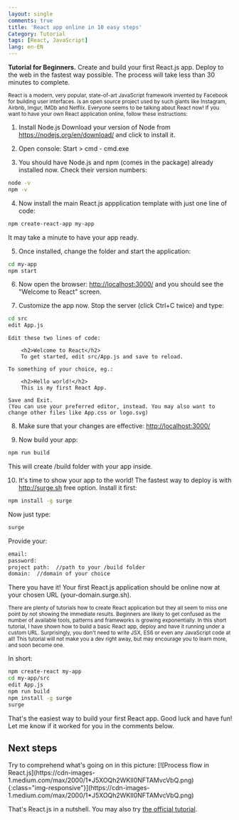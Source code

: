 ```yaml
---
layout: single
comments: true
title: 'React app online in 10 easy steps'
Category: Tutorial
tags: [React, JavaScript]
lang: en-EN
---
```

<strong>Tutorial for Beginners.</strong> Create and build your first React.js app. Deploy to the web in the fastest way possible. The process will take less than 30 minutes to complete. 

<small>React is a modern, very popular, state-of-art JavaScript framework invented by Facebook for building user interfaces. Is an open source project used by such giants like Instagram, Airbnb, Imgur, IMDb and Netflix. Everyone seems to be talking about React now! If you want to have your own React application online, follow these instructions:</small>

1. Install Node.js 
Download your version of Node from <https://nodejs.org/en/download/> and click to install it.

2. Open console: Start > cmd - cmd.exe

3. You should have Node.js and npm (comes in the package) already installed now. Check their version numbers:
```bash
node -v
npm -v    
```

4. Now install the main React.js appplication template with just one line of code:
```bash
npm create-react-app my-app    
```
  It may take a minute to have your app ready.

5. Once installed, change the folder and start the application:
```bash
cd my-app    
npm start    
```

6. Now open the browser: <http://localhost:3000/> and you should see the "Welcome to React" screen.

7. Customize the app now. Stop the server (click Ctrl+C twice) and type:
```bash
cd src
edit App.js    
```

    Edit these two lines of code:

        <h2>Welcome to React</h2>
        To get started, edit src/App.js and save to reload.        

    To something of your choice, eg.:

        <h2>Hello world!</h2>
        This is my first React App.         

    Save and Exit. 
    (You can use your preferred editor, instead. You may also want to change other files like App.css or logo.svg)

8. Make sure that your changes are effective:  <http://localhost:3000/>

9. Now build your app:
```bash
npm run build    
```
This will create /build folder with your app inside.

10. It's time to show your app to the world! The fastest way to deploy is with <http://surge.sh> free option. Install it first:
```bash
npm install -g surge    
```
Now just type:
```bash
surge    
```
Provide your:
```bash
email:
password:
project path:  //path to your /build folder
domain:  //domain of your choice    
```

There you have it! Your first React.js application should be online now at your chosen URL (your-domain.surge.sh).

<small>There are plenty of tutorials how to create React application but they all seem to miss one point by not showing the immediate results. Beginners are likely to get confused as the number of available tools, patterns and frameworks is growing exponentially. In this short tutorial, I have shown how to build a basic React app, deploy and have it running under a custom URL. Surprisingly, you don't need to write JSX, ES6 or even any JavaScript code at all! This tutorial will not make you a dev right away, but may encourage you to learn more, and soon become one.</small>

In short:
```bash
npm create-react my-app
cd my-app/src
edit App.js
npm run build
npm install -g surge
surge    
```

That's the easiest way to build your first React app. Good luck and have fun! 
Let me know if it worked for you in the comments below.

<h2>Next steps</h2>
Try to comprehend what's going on in this picture:
[![Process flow in React.js](https://cdn-images-1.medium.com/max/2000/1*J5XOQh2WKIl0NFTAMvcVbQ.png){:class="img-responsive"}](https://cdn-images-1.medium.com/max/2000/1*J5XOQh2WKIl0NFTAMvcVbQ.png)

That's React.js in a nutshell. You may also try [the official tutorial](https://facebook.github.io/react/docs/hello-world.html). 
